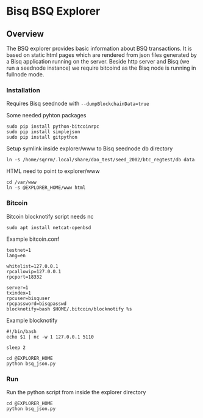 # Bisq BSQ Explorer

## Overview
The BSQ explorer provides basic information about BSQ transactions.
It is based on static html pages which are rendered from json files generated by a Bisq application running on the 
server. Beside  http server and Bisq (we run a seednode instance) we require bitcoind as the Bisq node is running in 
fullnode mode.


### Installation
Requires Bisq seednode with `--dumpBlockchainData=true`

Some needed pyhton packages
```
sudo pip install python-bitcoinrpc
sudo pip install simplejson
sudo pip install gitpython
```

Setup symlink inside explorer/www to Bisq seednode db directory
```
ln -s /home/sqrrm/.local/share/dao_test/seed_2002/btc_regtest/db data
```

HTML need to point to explorer/www
```
cd /var/www
ln -s @EXPLORER_HOME/www html
```

### Bitcoin
Bitcoin blocknotify script needs nc
```
sudo apt install netcat-openbsd
```

Example bitcoin.conf
```
testnet=1
lang=en

whitelist=127.0.0.1
rpcallowip=127.0.0.1
rpcport=18332  

server=1
txindex=1
rpcuser=bisquser
rpcpassword=bisqpasswd
blocknotify=bash $HOME/.bitcoin/blocknotify %s
```
Example blocknotify

```
#!/bin/bash
echo $1 | nc -w 1 127.0.0.1 5110

sleep 2

cd @EXPLORER_HOME
python bsq_json.py
```
### Run

Run the python script from inside the explorer directory
```
cd @EXPLORER_HOME
python bsq_json.py
```
